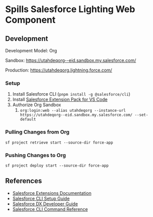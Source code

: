 # Spills Salesforce Lighting Web Component

## Development

Development Model: Org

Sandbox: <https://utahdeqorg--eid.sandbox.my.salesforce.com/>

Production: <https://utahdeqorg.lightning.force.com/>

### Setup

1. Install Salesforce CLI (`pnpm install -g @salesforce/cli`)
1. Install [Salesforce Extension Pack for VS Code](https://marketplace.visualstudio.com/items?itemName=salesforce.salesforcedx-vscode)
1. Authorize Org Sandbox
    1. `org:login:web --alias utahdeqorg --instance-url https://utahdeqorg--eid.sandbox.my.salesforce.com/ --set-default`

### Pulling Changes from Org

`sf project retrieve start --source-dir force-app`

### Pushing Changes to Org

`sf project deploy start --source-dir force-app`

## References

- [Salesforce Extensions Documentation](https://developer.salesforce.com/tools/vscode/)
- [Salesforce CLI Setup Guide](https://developer.salesforce.com/docs/atlas.en-us.sfdx_setup.meta/sfdx_setup/sfdx_setup_intro.htm)
- [Salesforce DX Developer Guide](https://developer.salesforce.com/docs/atlas.en-us.sfdx_dev.meta/sfdx_dev/sfdx_dev_intro.htm)
- [Salesforce CLI Command Reference](https://developer.salesforce.com/docs/atlas.en-us.sfdx_cli_reference.meta/sfdx_cli_reference/cli_reference.htm)
